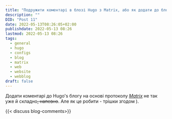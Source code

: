 ```yaml
---
title: "Подружити коментарі в блозі Hugo з Matrix, або як додати до блогу коментарі"
description: ""
DID: "Post 11"
date: 2022-05-13T08:26:05+02:00
publishdate: 2022-05-13 08:26
lastmod: 2022-05-13 08:26
tags:
  - general
  - hugo
  - configs
  - blog
  - matrix
  - web
  - website
  - webblog
draft: false
---
```


Додати коментарі до Hugo's блогу на основі протоколу [_Matrix_](https://matrix.org/) не так уже й складно<s>, напевно</s>. Але як це робити - трішки згодом ).

{{< discuss blog-comments>}}
